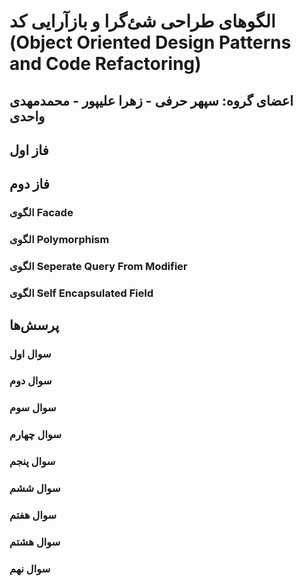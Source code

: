 # الگوهای طراحی شئ‌گرا و بازآرایی کد (Object Oriented Design Patterns and Code Refactoring)
## اعضای گروه: سپهر حرفی - زهرا علیپور - محمدمهدی واحدی

## فاز اول

## فاز دوم
### الگوی Facade 

### الگوی Polymorphism

### الگوی Seperate Query From Modifier

### الگوی Self Encapsulated Field 



## پرسش‌ها

### سوال اول 

### سوال دوم 

### سوال سوم 

### سوال چهارم 

### سوال پنجم

### سوال ششم 

### سوال هفتم 

### سوال هشتم 

### سوال نهم 
